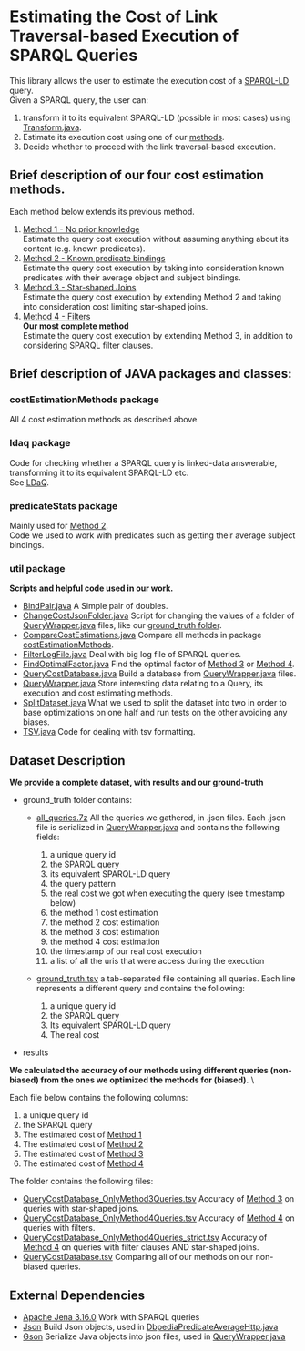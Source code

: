 # Estimating the Cost of Link Traversal-based Execution of SPARQL Queries

This library allows the user to estimate the execution cost of a
[SPARQL-LD](https://github.com/anskl/sparql-ld) query.\
Given a SPARQL query, the user can:
1. transform it to its equivalent SPARQL-LD (possible in most cases) using
   [Transform.java](src/main/java/gr/forth/ics/isl/LDaQ/CostEstimator/ldaq/Transform.java).
2. Estimate its execution cost using one of our
   [methods](src/main/java/gr/forth/ics/isl/LDaQ/CostEstimator/costEstimationMethods).
3. Decide whether to proceed with the link traversal-based execution.


## Brief description of our four cost estimation methods.
Each method below extends its previous method.
1. [Method 1 - No prior knowledge](src/main/java/gr/forth/ics/isl/LDaQ/CostEstimator/costEstimationMethods/Method1_noKnowledgeCostEst.java) \
    Estimate the query cost execution without assuming anything about
    its content (e.g. known predicates).
2. [Method 2 - Known predicate bindings](src/main/java/gr/forth/ics/isl/LDaQ/CostEstimator/costEstimationMethods/Method2_predicatesDataCostEst.java) \
    Estimate the query cost execution by taking into consideration known
    predicates with their average object and subject bindings.
3. [Method 3 - Star-shaped Joins](src/main/java/gr/forth/ics/isl/LDaQ/CostEstimator/costEstimationMethods/Method3_starShapedJoin.java) \
    Estimate the query cost execution by extending Method 2 and taking
    into consideration cost limiting star-shaped joins.
4. [Method 4 - Filters](src/main/java/gr/forth/ics/isl/LDaQ/CostEstimator/costEstimationMethods/Method4_filter.java) \
    **Our most complete method** \
    Estimate the query cost execution by extending Method 3, in addition to
    considering SPARQL filter clauses.


## Brief description of JAVA packages and classes:

### costEstimationMethods package
All 4 cost estimation methods as described above.

### ldaq package
Code for checking whether a SPARQL query is linked-data answerable,
transforming it to its equivalent SPARQL-LD etc. \
See [LDaQ](https://github.com/fafalios/LDaQ).

### predicateStats package
Mainly used for [Method 2](src/main/java/gr/forth/ics/isl/LDaQ/CostEstimator/costEstimationMethods/Method2_predicatesDataCostEst.java). \
Code we used to work with predicates such as getting their average subject bindings.

### util package
**Scripts and helpful code used in our work.**
* [BindPair.java](src/main/java/gr/forth/ics/isl/LDaQ/CostEstimator/util/BindPair.java)
    A Simple pair of doubles.
* [ChangeCostJsonFolder.java](src/main/java/gr/forth/ics/isl/LDaQ/CostEstimator/util/ChangeCostJsonFolder.java)
    Script for changing the values of a folder of [QueryWrapper.java](src/main/java/gr/forth/ics/isl/LDaQ/CostEstimator/util/QueryWrapper.java)
    files, like our [ground_truth folder](dataset/ground_truth/all_queries.7z).
* [CompareCostEstimations.java](src/main/java/gr/forth/ics/isl/LDaQ/CostEstimator/util/CompareCostEstimations.java)
    Compare all methods in package [costEstimationMethods](src/main/java/gr/forth/ics/isl/LDaQ/CostEstimator/costEstimationMethods).
* [FilterLogFile.java](src/main/java/gr/forth/ics/isl/LDaQ/CostEstimator/util/FilterLogFile.java)
    Deal with big log file of SPARQL queries.
* [FindOptimalFactor.java](src/main/java/gr/forth/ics/isl/LDaQ/CostEstimator/util/FindOptimalFactor.java)
    Find the optimal factor of [Method 3](src/main/java/gr/forth/ics/isl/LDaQ/CostEstimator/costEstimationMethods/Method3_starShapedJoin.java) or
    [Method 4](src/main/java/gr/forth/ics/isl/LDaQ/CostEstimator/costEstimationMethods/Method4_filter.java).
* [QueryCostDatabase.java](src/main/java/gr/forth/ics/isl/LDaQ/CostEstimator/util/QueryCostDatabase.java)
    Build a database from [QueryWrapper.java](src/main/java/gr/forth/ics/isl/LDaQ/CostEstimator/util/QueryWrapper.java) files.
* [QueryWrapper.java](src/main/java/gr/forth/ics/isl/LDaQ/CostEstimator/util/QueryWrapper.java)
    Store interesting data relating to a Query, its execution and cost estimating methods.
* [SplitDataset.java](src/main/java/gr/forth/ics/isl/LDaQ/CostEstimator/util/SplitDataset.java)
    What we used to split the dataset into two in order to base optimizations on one half
    and run tests on the other avoiding any biases.
* [TSV.java](src/main/java/gr/forth/ics/isl/LDaQ/CostEstimator/util/TSV.java)
    Code for dealing with tsv formatting.


## Dataset Description
**We provide a complete dataset, with results and our ground-truth**
* ground_truth folder contains:
  * [all_queries.7z](dataset/ground_truth/all_queries.7z) All the queries we gathered, in .json files.
   Each .json file is serialized in [QueryWrapper.java](src/main/java/gr/forth/ics/isl/LDaQ/CostEstimator/util/QueryWrapper.java) and contains the following fields:
     1. a unique query id
     2. the SPARQL query
     3. its equivalent SPARQL-LD query
     4. the query pattern
     5. the real cost we got when executing the query (see timestamp below)
     6. the method 1 cost estimation
     7. the method 2 cost estimation
     8. the method 3 cost estimation
     9. the method 4 cost estimation
     10. the timestamp of our real cost execution
     11. a list of all the uris that were access during the execution

  * [ground_truth.tsv](dataset/ground_truth/ground_truth.tsv) a tab-separated file containing all queries. Each line represents a
  different query and contains the following:
    1. a unique query id
    2. the SPARQL query
    3. Its equivalent SPARQL-LD query
    4. The real cost

* results

**We calculated the accuracy of our methods using different queries (non-biased) from the ones we optimized the methods for (biased).** \

Each file below contains the following columns:
1. a unique query id
2. the SPARQL query
3. The estimated cost of [Method 1](src/main/java/gr/forth/ics/isl/LDaQ/CostEstimator/costEstimationMethods/Method1_noKnowledgeCostEst.java)
4. The estimated cost of [Method 2](src/main/java/gr/forth/ics/isl/LDaQ/CostEstimator/costEstimationMethods/Method2_predicatesDataCostEst.java)
5. The estimated cost of [Method 3](src/main/java/gr/forth/ics/isl/LDaQ/CostEstimator/costEstimationMethods/Method3_starShapedJoin.java)
6. The estimated cost of [Method 4](src/main/java/gr/forth/ics/isl/LDaQ/CostEstimator/costEstimationMethods/Method4_filter.java)

The folder contains the following files:
  * [QueryCostDatabase_OnlyMethod3Queries.tsv](dataset/results/QueryCostDatabase_OnlyMethod3Queries.tsv) Accuracy of
        [Method 3](src/main/java/gr/forth/ics/isl/LDaQ/CostEstimator/costEstimationMethods/Method3_starShapedJoin.java) on queries with star-shaped joins.
  * [QueryCostDatabase_OnlyMethod4Queries.tsv](dataset/results/QueryCostDatabase_OnlyMethod4Queries.tsv) Accuracy of
        [Method 4](src/main/java/gr/forth/ics/isl/LDaQ/CostEstimator/costEstimationMethods/Method4_filter.java) on queries with filters.
  * [QueryCostDatabase_OnlyMethod4Queries_strict.tsv](dataset/results/QueryCostDatabase_OnlyMethod4Queries_strict.tsv) Accuracy of
        [Method 4](src/main/java/gr/forth/ics/isl/LDaQ/CostEstimator/costEstimationMethods/Method4_filter.java) on queries with filter clauses AND
            star-shaped joins.
  * [QueryCostDatabase.tsv](dataset/results/QueryCostDatabase.tsv) Comparing all of our methods on our non-biased queries.


## External Dependencies
* [Apache Jena 3.16.0](https://search.maven.org/artifact/org.apache.jena/jena-arq/3.16.0/jar) Work with SPARQL queries
* [Json](https://search.maven.org/artifact/org.json/json/20200518/bundle) Build Json objects, used in
      [DbpediaPredicateAverageHttp.java](src/main/java/gr/forth/ics/isl/LDaQ/CostEstimator/predicateStats/DbpediaPredicateAverageHttp.java)
* [Gson]() Serialize Java objects into json files, used in [QueryWrapper.java](src/main/java/gr/forth/ics/isl/LDaQ/CostEstimator/util/QueryWrapper.java)
